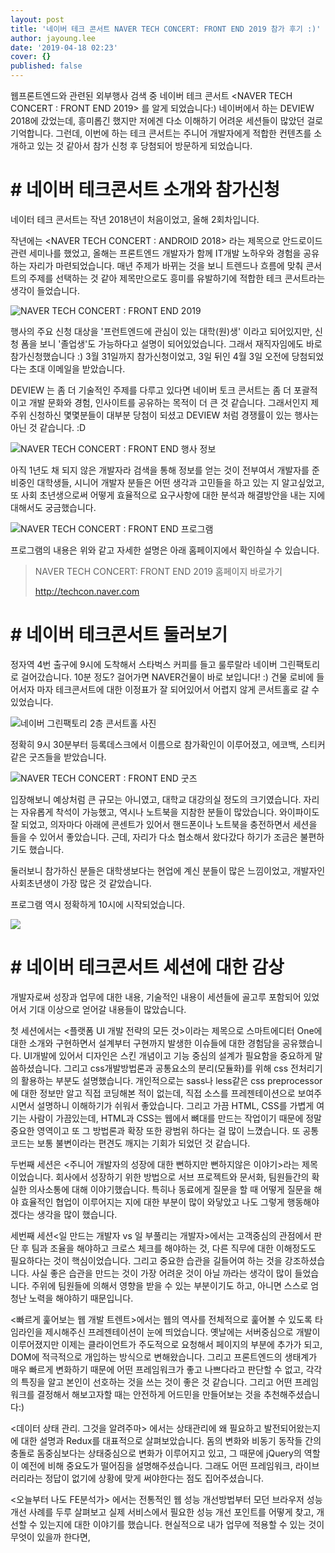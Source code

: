 ```yaml
---
layout: post
title: '네이버 테크 콘서트 NAVER TECH CONCERT: FRONT END 2019 참가 후기 :)'
author: jayoung.lee
date: '2019-04-18 02:23'
cover: {}
published: false
---
```

 웹프론트엔드와 관련된 외부행사 검색 중 네이버 테크 콘서트 <NAVER TECH CONCERT : FRONT END 2019> 를 알게 되었습니다:) 네이버에서 하는 DEVIEW 2018에 갔었는데, 흥미롭긴 했지만 저에겐 다소 이해하기 어려운 세션들이 많았던 걸로 기억합니다. 그런데, 이번에 하는 테크 콘서트는 주니어 개발자에게 적합한 컨텐츠를 소개하고 있는 것 같아서 참가 신청 후 당첨되어 방문하게 되었습니다.

# \# 네이버 테크콘서트 소개와 참가신청

 네이터 테크 콘서트는 작년 2018년이 처음이었고, 올해 2회차입니다.

작년에는 <NAVER TECH CONCERT : ANDROID 2018> 라는 제목으로 안드로이드 관련 세미나를 했었고, 올해는 프론트엔드 개발자가 함께 IT개발 노하우와 경험을 공유하는 자리가 마련되었습니다. 매년 주제가 바뀌는 것을 보니 트렌드나 흐름에 맞춰 콘서트의 주제를 선택하는 것 같아 제목만으로도 흥미를 유발하기에 적합한 테크 콘서트라는 생각이 들었습니다.

![NAVER TECH CONCERT : FRONT END 2019](/static/images/01.jpg)

행사의 주요 신청 대상을 '프런트엔드에 관심이 있는 대학(원)생' 이라고 되어있지만, 신청 폼을 보니 '졸업생'도 가능하다고 설명이 되어있었습니다. 그래서 재직자임에도 바로 참가신청했습니다 :) 3월 31일까지 참가신청이었고, 3일 뒤인 4월 3일 오전에 당첨되었다는 초대 이메일을 받았습니다. 

 DEVIEW 는 좀 더 기술적인 주제를 다루고 있다면 네이버 토크 콘서트는 좀 더 포괄적이고 개발 문화와 경험, 인사이트를 공유하는 목적이 더 큰 것 같습니다. 그래서인지 제 주위 신청하신 몇몇분들이 대부분 당첨이 되셨고 DEVIEW 처럼 경쟁률이 있는 행사는 아닌 것 같습니다. :D

![NAVER TECH CONCERT : FRONT END 행사 정보](/static/images/02.jpg)

아직 1년도 채 되지 않은 개발자라 검색을 통해 정보를 얻는 것이 전부여서 개발자를 준비중인 대학생들, 시니어 개발자 분들은 어떤 생각과 고민들을 하고 있는 지 알고싶었고, 또 사회 초년생으로써 어떻게 효율적으로 요구사항에 대한 분석과 해결방안을 내는 지에 대해서도 궁금했습니다.

![NAVER TECH CONCERT : FRONT END 프로그램](/static/images/03.jpg)

프로그램의 내용은 위와 같고 자세한 설명은 아래 홈페이지에서 확인하실 수 있습니다.

> NAVER TECH CONCERT: FRONT END 2019 홈페이지 바로가기
>
> [http://techcon.naver.com
> ](http://techcon.naver.com)

# \# 네이버 테크콘서트 둘러보기

 정자역 4번 출구에 9시에 도착해서 스타벅스 커피를 들고 룰루랄라 네이버 그린팩토리로 걸어갔습니다. 10분 정도? 걸어가면 NAVER건물이 바로 보입니다! :) 건물 로비에 들어서자 마자 테크콘서트에 대한 이정표가 잘 되어있어서 어렵지 않게 콘서트홀로 갈 수 있었습니다. 

![네이버 그린팩토리 2층 콘서트홀 사진](/static/images/kakaotalk_20190412_140129579_03.jpg)

 정확히 9시 30분부터 등록데스크에서 이름으로 참가확인이 이루어졌고, 에코백, 스티커같은 굿즈들을 받았습니다.

![NAVER TECH CONCERT : FRONT END 굿즈](/static/images/kakaotalk_20190412_140129579_01.jpg)

입장해보니 예상처럼 큰 규모는 아니였고, 대학교 대강의실 정도의 크기였습니다. 자리는 자유롭게 착석이 가능했고, 역시나 노트북을 지참한 분들이 많았습니다. 와이파이도 잘 되었고, 의자마다 아래에 콘센트가 있어서 핸드폰이나 노트북을 충전하면서 세션을 들을 수 있어서 좋았습니다. 근데, 자리가 다소 협소해서 왔다갔다 하기가 조금은 불편하기도 했습니다. 

 둘러보니 참가하신 분들은 대학생보다는 현업에 계신 분들이 많은 느낌이었고, 개발자인 사회초년생이 가장 많은 것 같았습니다.

프로그램 역시 정확하게 10시에 시작되었습니다.

![](/static/images/kakaotalk_20190412_140139503.jpg)

# \# 네이버 테크콘서트 세션에 대한 감상

개발자로써 성장과 업무에 대한 내용, 기술적인 내용이 세션들에 골고루 포함되어 있었어서 기대 이상으로 얻어갈 내용들이 많았습니다.

 첫 세션에서는 <플랫폼 UI 개발 전략의 모든 것>이라는 제목으로 스마트에디터 One에 대한 소개와 구현하면서 설계부터 구현까지 발생한 이슈들에 대한 경험담을 공유했습니다.  UI개발에 있어서 디자인은 스킨 개념이고 기능 중심의 설계가 필요함을 중요하게 말씀하셨습니다. 그리고 css개발방법론과 공통요소의 분리(모듈화)를 위해 css 전처리기의 활용하는 부분도 설명했습니다. 개인적으로는 sass나 less같은 css preprocessor에 대한 정보만 알고 직접 코딩해본 적이 없는데, 직접 소스를 프레젠테이션으로 보여주시면서 설명하니 이해하기가 쉬워서 좋았습니다. 그리고 가끔 HTML, CSS를 가볍게 여기는 사람이 가끔있는데, HTML과 CSS는 웹에서 뼈대를 만드는 작업이기 때문에 정말 중요한 영역이고 또 그 방법론과 확장 또한 광범위 하다는 걸 많이 느꼈습니다. 또 공통코드는 보통 불변이라는 편견도 깨지는 기회가 되었던 것 같습니다.

 두번째 세션은 <주니어 개발자의 성장에 대한 뻔하지만 뻔하지않은 이야기>라는 제목이었습니다. 회사에서 성장하기 위한 방법으로 서브 프로젝트와 문서화, 팀원들간의 확실한 의사소통에 대해 이야기했습니다. 특히나 동료에게 질문을 할 때 어떻게 질문을 해야 효율적인 협업이 이루어지는 지에 대한 부분이 많이 와닿았고 나도 그렇게 행동해야겠다는 생각을 많이 했습니다. 

세번째 세션<일 만드는 개발자 vs 일 부풀리는 개발자>에서는 고객중심의 관점에서 판단 후 팀과 조율을 해야하고 크로스 체크를 해야하는 것, 다른 직무에 대한 이해정도도 필요하다는 것이 핵심이었습니다. 그리고 중요한 습관을 길들어여 하는 것을 강조하셨습니다. 사실 좋은 습관을 만드는 것이 가장 어려운 것이 아닐 까라는 생각이 많이 들었습니다. 주위에 팀원들에 의해서 영향을 받을 수 있는 부분이기도 하고, 아니면 스스로 엄청난 노력을 해야하기 때문입니다.

 <빠르게 훑어보는 웹 개발 트렌트>에서는 웹의 역사를 전체적으로 훑어볼 수 있도록 타임라인을 제시해주신 프레젠테이션이 눈에 띄었습니다. 옛날에는 서버중심으로 개발이 이루어졌지만 이제는 클라이언트가 주도적으로 요청해서 페이지의 부분에 추가가 되고, DOM에 적극적으로 개입하는 방식으로 변해왔습니다. 그리고 프론트엔드의 생태계가 매우 빠르게 변화하기 때문에 어떤 프레임워크가 좋고 나쁘다라고 판단할 수 없고, 각각의 특징을 알고 본인이 선호하는 것을 쓰는 것이 좋은 것 같습니다. 그리고 어떤 프레임워크를 결정해서 해보고자할 때는 안전하게 어드민을 만들어보는 것을 추천해주셨습니다:)

<데이터 상태 관리. 그것을 알려주마> 에서는 상태관리에 왜 필요하고 발전되어왔는지에 대한 설명과 Redux를 대표적으로 살펴보았습니다. 돔의 변화와 비동기 동작들 간의 충돌로 돔중심보다는 상태중심으로 변화가 이루어지고 있고, 그 때문에 jQuery의 역할이 예전에 비해 중요도가 떨어짐을 설명해주셨습니다. 그래도 어떤 프레임워크, 라이브러리라는 정답이 없기에 상황에 맞게 써야한다는 점도 집어주셨습니다.

<오늘부터 나도 FE분석가> 에서는 전통적인 웹 성능 개선방법부터 모던 브라우저 성능 개선 사례를 두루 살펴보고 실제 서비스에서 필요한 성능 개선 포인트를 어떻게 찾고, 개선할 수 있는지에 대한 이야기를 했습니다. 현실적으로 내가 업무에 적용할 수 있는 것이 무엇이 있을까 한다면, <script>와 <link>의 위치를 가능한 </body>에 둬야할 것! 그리고 async와 defer의 활용과 이미지 용량 조절 등으로 콘솔창에서 요청 수, 요청 크기, 요청 간격을 최소하는 것이 핵심이었습니다. 

위의 글을 주관적인 감상이고 모든 프로그램들에 대한 촬영 영상과 프레젠테이션(ppt)은 공식 홈페이지(<http://techcon.naver.com/>)에서 확인하실 수 있습니다.

# \# 사담 : 네이버 그린팩토리 탐방기 :)

## 1) 작지만 깨알 같은 채용부스와 굿즈들!!

채용소개 부스들이 몇 가지 있었는데, 규모도 작아서 다른 행사에 비에 줄고 짧고 꼼꼼하게 설명해주셔서 좋았습니다. 에코백, 머그컵, 마그넷, 스티커 굿즈들을 받았습니다 :D

![NAVER TECH CONCERT : FRONT END 채용부스1 NAVER TECH CONCERT : FRONT END 채용부스](/static/images/kakaotalk_20190412_140129579_13.jpg)

## 2) 아니.... 쉑쉑버거주는 컨퍼런스는 처음이야.....ଘ(੭*ˊᵕˋ)੭

점심식사로 버거와 군것질 거리도 많았습니다! 오래 앉아 있으면 지칠 수도 있는데, 당충전이 확실해서 좋았습니다:)

![NAVER TECH CONCERT : FRONT END 점심시간](/static/images/kakaotalk_20190412_140129579_12.jpg)

![NAVER TECH CONCERT : FRONT END 로비 군것질거리](/static/images/kakaotalk_20190412_140129579_08.jpg)

## 3) 도서관 둘러보기

예전에 예능프로그램 '어서와 한국은 처음이지'에서 봤던 공간인데, 실제로 가보니 신기했습니다. 서적들이 많은 까페 느낌이었고, 예술서적이 가장 많았습니다.  라이브러리는 직원 외에는 방문객 목걸이를 받아서 10분간 구경할 수 있었습니다.

![네이버 그린팩토리 라이브러리](/static/images/kakaotalk_20190412_140129579_09.jpg)

![네이버 그린팩토리 까페](/static/images/kakaotalk_20190412_140129579_10.jpg)

## 4) 우와 이건 뭐지....? ASKERS !

세션을 모두 라이브방송으로 NAVER TV에서 하고 있었고, ASKERS로 실시간 질의응답도 있었습니다.익명이라 그런지 몇몇분들이 장난식으로 글을 올리시는 분들이 있어서 개인적으로는 불편했다는 후담을.... ; (

![실시간 질의응답 : ASKERS](/static/images/kakaotalk_20190412_140129579_14.jpg)
